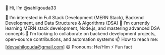 👋 Hi, I’m @sahilgouda33

👀 I’m interested in Full Stack Development (MERN Stack), Backend Development, and Data Structures & Algorithms (DSA)
🌱 I’m currently learning MERN stack development, Node.js, and mastering advanced DSA concepts
💞️ I’m looking to collaborate on backend development projects, open-source contributions, and automation systems
📫 How to reach me: [devsahilgouda@gmail.com]
😄 Pronouns: He/Him
⚡ Fun fact
<!---
sahilgouda33/sahilgouda33 is a ✨ special ✨ repository because its `README.md` (this file) appears on your GitHub profile.
You can click the Preview link to take a look at your changes.
--->
